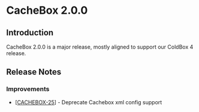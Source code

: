 # CacheBox 2.0.0

## Introduction

CacheBox 2.0.0 is a major release, mostly aligned to support our ColdBox 4 release.

## Release Notes

                                        
<h3>Improvements
</h3>
<ul>
<li>[<a href='https://ortussolutions.atlassian.net/browse/CACHEBOX-25'>CACHEBOX-25</a>] - Deprecate Cachebox xml config support
</li>
</ul>
